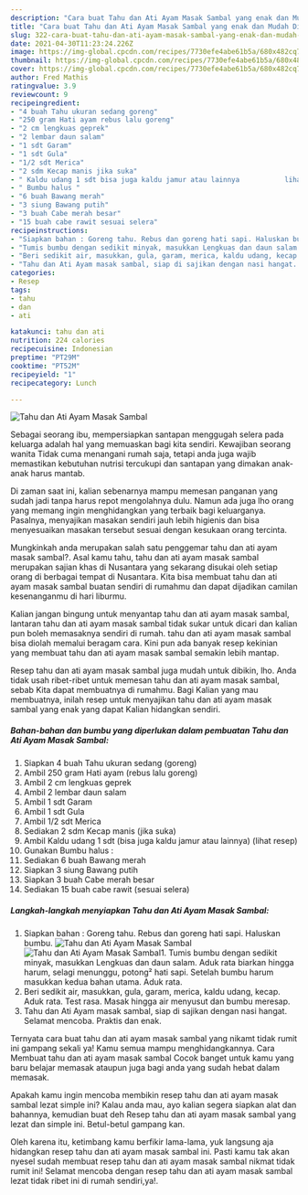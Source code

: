 ```yaml
---
description: "Cara buat Tahu dan Ati Ayam Masak Sambal yang enak dan Mudah Dibuat"
title: "Cara buat Tahu dan Ati Ayam Masak Sambal yang enak dan Mudah Dibuat"
slug: 322-cara-buat-tahu-dan-ati-ayam-masak-sambal-yang-enak-dan-mudah-dibuat
date: 2021-04-30T11:23:24.226Z
image: https://img-global.cpcdn.com/recipes/7730efe4abe61b5a/680x482cq70/tahu-dan-ati-ayam-masak-sambal-foto-resep-utama.jpg
thumbnail: https://img-global.cpcdn.com/recipes/7730efe4abe61b5a/680x482cq70/tahu-dan-ati-ayam-masak-sambal-foto-resep-utama.jpg
cover: https://img-global.cpcdn.com/recipes/7730efe4abe61b5a/680x482cq70/tahu-dan-ati-ayam-masak-sambal-foto-resep-utama.jpg
author: Fred Mathis
ratingvalue: 3.9
reviewcount: 9
recipeingredient:
- "4 buah Tahu ukuran sedang goreng"
- "250 gram Hati ayam rebus lalu goreng"
- "2 cm lengkuas geprek"
- "2 lembar daun salam"
- "1 sdt Garam"
- "1 sdt Gula"
- "1/2 sdt Merica"
- "2 sdm Kecap manis jika suka"
- " Kaldu udang 1 sdt bisa juga kaldu jamur atau lainnya           lihat resep"
- " Bumbu halus "
- "6 buah Bawang merah"
- "3 siung Bawang putih"
- "3 buah Cabe merah besar"
- "15 buah cabe rawit sesuai selera"
recipeinstructions:
- "Siapkan bahan : Goreng tahu. Rebus dan goreng hati sapi. Haluskan bumbu."
- "Tumis bumbu dengan sedikit minyak, masukkan Lengkuas dan daun salam. Aduk rata biarkan hingga harum, selagi menunggu, potong² hati sapi. Setelah bumbu harum masukkan kedua bahan utama. Aduk rata."
- "Beri sedikit air, masukkan, gula, garam, merica, kaldu udang, kecap. Aduk rata. Test rasa. Masak hingga air menyusut dan bumbu meresap."
- "Tahu dan Ati Ayam masak sambal, siap di sajikan dengan nasi hangat. Selamat mencoba. Praktis dan enak."
categories:
- Resep
tags:
- tahu
- dan
- ati

katakunci: tahu dan ati 
nutrition: 224 calories
recipecuisine: Indonesian
preptime: "PT29M"
cooktime: "PT52M"
recipeyield: "1"
recipecategory: Lunch

---
```



![Tahu dan Ati Ayam Masak Sambal](https://img-global.cpcdn.com/recipes/7730efe4abe61b5a/680x482cq70/tahu-dan-ati-ayam-masak-sambal-foto-resep-utama.jpg)

Sebagai seorang ibu, mempersiapkan santapan menggugah selera pada keluarga adalah hal yang memuaskan bagi kita sendiri. Kewajiban seorang  wanita Tidak cuma menangani rumah saja, tetapi anda juga wajib memastikan kebutuhan nutrisi tercukupi dan santapan yang dimakan anak-anak harus mantab.

Di zaman  saat ini, kalian sebenarnya mampu memesan panganan yang sudah jadi tanpa harus repot mengolahnya dulu. Namun ada juga lho orang yang memang ingin menghidangkan yang terbaik bagi keluarganya. Pasalnya, menyajikan masakan sendiri jauh lebih higienis dan bisa menyesuaikan masakan tersebut sesuai dengan kesukaan orang tercinta. 



Mungkinkah anda merupakan salah satu penggemar tahu dan ati ayam masak sambal?. Asal kamu tahu, tahu dan ati ayam masak sambal merupakan sajian khas di Nusantara yang sekarang disukai oleh setiap orang di berbagai tempat di Nusantara. Kita bisa membuat tahu dan ati ayam masak sambal buatan sendiri di rumahmu dan dapat dijadikan camilan kesenanganmu di hari liburmu.

Kalian jangan bingung untuk menyantap tahu dan ati ayam masak sambal, lantaran tahu dan ati ayam masak sambal tidak sukar untuk dicari dan kalian pun boleh memasaknya sendiri di rumah. tahu dan ati ayam masak sambal bisa diolah memalui beragam cara. Kini pun ada banyak resep kekinian yang membuat tahu dan ati ayam masak sambal semakin lebih mantap.

Resep tahu dan ati ayam masak sambal juga mudah untuk dibikin, lho. Anda tidak usah ribet-ribet untuk memesan tahu dan ati ayam masak sambal, sebab Kita dapat membuatnya di rumahmu. Bagi Kalian yang mau membuatnya, inilah resep untuk menyajikan tahu dan ati ayam masak sambal yang enak yang dapat Kalian hidangkan sendiri.

<!--inarticleads1-->

##### Bahan-bahan dan bumbu yang diperlukan dalam pembuatan Tahu dan Ati Ayam Masak Sambal:

1. Siapkan 4 buah Tahu ukuran sedang (goreng)
1. Ambil 250 gram Hati ayam (rebus lalu goreng)
1. Ambil 2 cm lengkuas geprek
1. Ambil 2 lembar daun salam
1. Ambil 1 sdt Garam
1. Ambil 1 sdt Gula
1. Ambil 1/2 sdt Merica
1. Sediakan 2 sdm Kecap manis (jika suka)
1. Ambil  Kaldu udang 1 sdt (bisa juga kaldu jamur atau lainnya)           (lihat resep)
1. Gunakan  Bumbu halus :
1. Sediakan 6 buah Bawang merah
1. Siapkan 3 siung Bawang putih
1. Siapkan 3 buah Cabe merah besar
1. Sediakan 15 buah cabe rawit (sesuai selera)




<!--inarticleads2-->

##### Langkah-langkah menyiapkan Tahu dan Ati Ayam Masak Sambal:

1. Siapkan bahan : Goreng tahu. Rebus dan goreng hati sapi. Haluskan bumbu.
<img src="https://img-global.cpcdn.com/steps/8726268525b4a5b5/160x128cq70/tahu-dan-ati-ayam-masak-sambal-langkah-memasak-1-foto.jpg" alt="Tahu dan Ati Ayam Masak Sambal"><img src="https://img-global.cpcdn.com/steps/90448fce54548c1e/160x128cq70/tahu-dan-ati-ayam-masak-sambal-langkah-memasak-1-foto.jpg" alt="Tahu dan Ati Ayam Masak Sambal">1. Tumis bumbu dengan sedikit minyak, masukkan Lengkuas dan daun salam. Aduk rata biarkan hingga harum, selagi menunggu, potong² hati sapi. Setelah bumbu harum masukkan kedua bahan utama. Aduk rata.
1. Beri sedikit air, masukkan, gula, garam, merica, kaldu udang, kecap. Aduk rata. Test rasa. Masak hingga air menyusut dan bumbu meresap.
1. Tahu dan Ati Ayam masak sambal, siap di sajikan dengan nasi hangat. Selamat mencoba. Praktis dan enak.




Ternyata cara buat tahu dan ati ayam masak sambal yang nikamt tidak rumit ini gampang sekali ya! Kamu semua mampu menghidangkannya. Cara Membuat tahu dan ati ayam masak sambal Cocok banget untuk kamu yang baru belajar memasak ataupun juga bagi anda yang sudah hebat dalam memasak.

Apakah kamu ingin mencoba membikin resep tahu dan ati ayam masak sambal lezat simple ini? Kalau anda mau, ayo kalian segera siapkan alat dan bahannya, kemudian buat deh Resep tahu dan ati ayam masak sambal yang lezat dan simple ini. Betul-betul gampang kan. 

Oleh karena itu, ketimbang kamu berfikir lama-lama, yuk langsung aja hidangkan resep tahu dan ati ayam masak sambal ini. Pasti kamu tak akan nyesel sudah membuat resep tahu dan ati ayam masak sambal nikmat tidak rumit ini! Selamat mencoba dengan resep tahu dan ati ayam masak sambal lezat tidak ribet ini di rumah sendiri,ya!.


